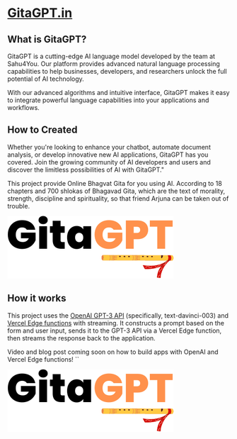 # [GitaGPT.in](https://www.gitagpt.in/)

## What is GitaGPT?

GitaGPT is a cutting-edge AI language model developed by the team at Sahu4You. Our platform provides advanced natural language processing capabilities to help businesses, developers, and researchers unlock the full potential of AI technology.

With our advanced algorithms and intuitive interface, GitaGPT makes it easy to integrate powerful language capabilities into your applications and workflows.

## How to Created

Whether you're looking to enhance your chatbot, automate document analysis, or develop innovative new AI applications, GitaGPT has you covered. Join the growing community of AI developers and users and discover the limitless possibilities of AI with GitaGPT."

This project provide Online Bhagvat Gita for you using AI. According to 18 chapters and 700 shlokas of Bhagavad Gita, which are the text of morality, strength, discipline and spirituality, so that friend Arjuna can be taken out of trouble.

[![GitaGPT AI](./public/Gitagpt.png)](https://www.gitagpt.in)

## How it works

This project uses the [OpenAI GPT-3 API](https://openai.com/api/) (specifically, text-davinci-003) and [Vercel Edge functions](https://vercel.com/features/edge-functions) with streaming. It constructs a prompt based on the form and user input, sends it to the GPT-3 API via a Vercel Edge function, then streams the response back to the application.

Video and blog post coming soon on how to build apps with OpenAI and Vercel Edge functions!
``

[![GitaGPT AI](./public/Gitagpt.png)](https://www.gitagpt.in)
